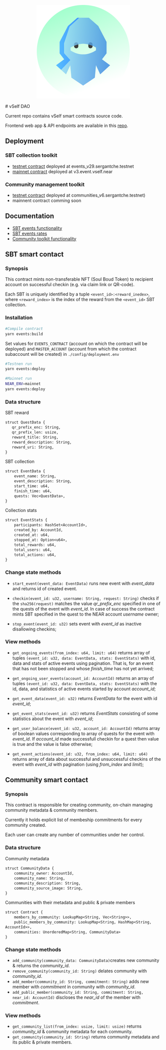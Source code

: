 <p align="center">
  <img src="https://github.com/vself-project/.github/blob/master/images/vSelf%20community.png" alt="Vself community"/>
</p>
# vSelf DAO

Current repo contains vSelf smart contracts source code.

Frontend web app & API endpoints are available in this [repo](https://github.com/vself-project/vself-beta).



## Deployment
### SBT collection toolkit

- [testnet contract](https://explorer.testnet.near.org/accounts/events_v22.sergantche.testnet) deployed at events_v29.sergantche.testnet
- [mainnet contract](https://explorer.near.org/accounts/v3.event.vself.near) deployed at v3.event.vself.near

### Community management toolkit

- [testnet contract](https://explorer.testnet.near.org/accounts/communities_v6.sergantche.testnet) deployed at communities_v6.sergantche.testnet)
- mainnent contract comming soon



## Documentation

- [SBT events functionality](https://vself-project.gitbook.io/vself-project-documentation/sbt-collection-toolkit)
- [SBT events rates](https://vself-project.gitbook.io/vself-project-documentation/sbt-collection-toolkit/payment)
- [Community toolkit functionality](https://vself-project.gitbook.io/vself-project-documentation/sbt-collection-toolkit)



## SBT smart contact 

### Synopsis

This contract mints non-transferable NFT (Soul Boud Token) to recipient account on successful checkin (e.g. via claim link or QR-code). 

Each SBT is uniquely identified by a tuple `<event_id>:<reward_inedex>`, where `<reward_index>` is the index of the reward from the `<event_id>` SBT collection. 

### Installation

```bash
#Compile contract
yarn events:build
```

Set values for `EVENTS_CONTRACT` (account on which the contract will be deployed) and `MASTER_ACCOUNT` (account from which the contract subaccount will be created) in `./config/deployment.env`

```bash
#Testnen run
yarn events:deploy
```

```bash
#Mainnet run
NEAR_ENV=mainnet 
yarn events:deploy
```
### Data structure
SBT reward
```
struct QuestData {
   qr_prefix_enc: String,
   qr_prefix_len: usize,
   reward_title: String,
   reward_description: String,
   reward_uri: String,
}
```
SBT collection
```
struct EventData {
    event_name: String,
    event_description: String,
    start_time: u64,
    finish_time: u64,
    quests: Vec<QuestData>,
}
```
Collection stats 
```
struct EventStats {
    participants: HashSet<AccountId>,
    created_by: AccountId,
    created_at: u64,
    stopped_at: Option<u64>,
    total_rewards: u64,
    total_users: u64,
    total_actions: u64,
}
```  
### Change state methods

- `start_event(event_data: EventData)` runs new event with _event_data_ and returns id of created event.

- `checkin(event_id: u32, username: String, request: String)` checks if the `sha256(request)` matches the value _qr_prefix_enc_ specified in one of the quests of the event with  _event_id_. In case of success the contract mints SBT specified in the quest to the NEAR account _username_ owner;

- `stop_event(event_id: u32)` sets event with _event_id_ as inactive disallowing checkins;

### View methods

- `get_ongoing_events(from_index: u64, limit: u64)` returns array of tuples `(event_id: u32, data: EventData, stats: EventStats)` with id, data and stats of active events using pagination. That is, for an event that has not been stopped and whose _finish_time_ has not yet arrived;

- `get_ongoing_user_events(account_id: AccountId)` returns an array of tuples `(event_id: u32, data: EventData, stats: EventStats)` with the id, data, and statistics of active events started by account _account_id_;

- `get_event_data(event_id: u32)` returns _EventData_ for the event with id _event_id_;

- `get_event_stats(event_id: u32)` returns _EventStats_ consisting of some statistics about the event with  _event_id_;

- `get_user_balance(event_id: u32, account_id: AccountId)` returns array of boolean values corresponding to array of quests for the event with _event_id_. If _account_id_ made successfull checkin for a quest then value is true and the value is false otherwise;

- `get_event_actions(event_id: u32, from_index: u64, limit: u64)` returns array of data about successful and unsuccessful checkins of the event with  _event_id_ with pagination (using _from_index_ and _limit_);


## Community smart contact 

### Synopsis
This contract is responsible for creating community, on-chain managing community metadata & community members. 

Currently it holds explicit list of membeship commitments for every community created. 

Each user can create any number of communities under her control.

### Data structure

Community metadata
``` 
struct CommunityData {
    community_owner: AccountId,
    community_name: String,
    community_description: String,
    community_source_image: String,
}
``` 
Communities with their metadata and public & private members
``` 
struct Contract {
    members_by_community: LookupMap<String, Vec<String>>,
    public_members_by_community: LookupMap<String, HashMap<String, AccountId>>,
    communities: UnorderedMap<String, CommunityData>
}
``` 
### Change state methods
- `add_community(community_data: CommunityData)`creates new community & returns the _community_id_.
- `remove_community(community_id: String)` delates community with _community_id_.
- `add_member(community_id: String, commitment: String)` adds new member with _commitment_ in community with _community_id_.
- `add_public_member(community_id: String, commitment: String, near_id: AccountId)` discloses the _near_id_ of the member with _commitment_.

### View methods
- `get_community_list(from_index: usize, limit: usize)` returns _community_id_ & community metadata for each community.
- `get_community(community_id: String)` returns community metadata and its public & private members.
